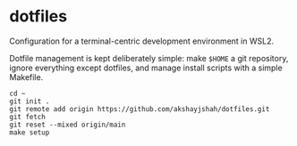 # dotfiles

Configuration for a terminal-centric development environment in WSL2.

Dotfile management is kept deliberately simple: make `$HOME` a git repository,
ignore everything except dotfiles, and manage install scripts with a simple
Makefile.

```
cd ~
git init .
git remote add origin https://github.com/akshayjshah/dotfiles.git
git fetch
git reset --mixed origin/main
make setup
```
